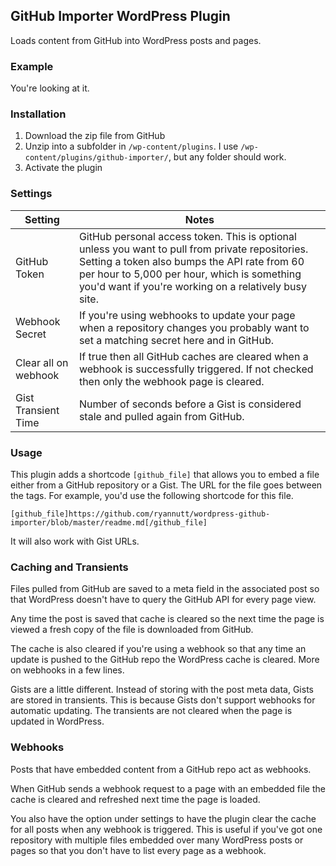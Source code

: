 ## GitHub Importer WordPress Plugin

Loads content from GitHub into WordPress posts and pages.

### Example

You're looking at it. 

### Installation

1. Download the zip file from GitHub
2. Unzip into a subfolder in `/wp-content/plugins`. I use `/wp-content/plugins/github-importer/`, but any folder should work.
3. Activate the plugin

### Settings

| Setting              | Notes                                                        |
| -------------------- | ------------------------------------------------------------ |
| GitHub Token         | GitHub personal access token. This is optional unless you want to pull from private repositories. Setting a token also bumps the API rate from 60 per hour to 5,000 per hour, which is something you'd want if you're working on a relatively busy site. |
| Webhook Secret       | If you're using webhooks to update your page when a repository changes you probably want to set a matching secret here and in GitHub. |
| Clear all on webhook | If true then all GitHub caches are cleared when a webhook is successfully triggered. If not checked then only the webhook page is cleared. |
| Gist Transient Time  | Number of seconds before a Gist is considered stale and pulled again from GitHub. |

### Usage

This plugin adds a shortcode `[github_file]` that allows you to embed a file either from a GitHub repository or a Gist. The URL for the file goes between the tags. For example, you'd use the following shortcode for this file.

```
[github_file]https://github.com/ryannutt/wordpress-github-importer/blob/master/readme.md[/github_file]
```

It will also work with Gist URLs.

### Caching and Transients

Files pulled from GitHub are saved to a meta field in the associated post so that WordPress doesn't have to query the GitHub API for every page view. 

Any time the post is saved that cache is cleared so the next time the page is viewed a fresh copy of the file is downloaded from GitHub. 

The cache is also cleared if you're using a webhook so that any time an update is pushed to the GitHub repo the WordPress cache is cleared. More on webhooks in a few lines.

Gists are a little different. Instead of storing with the post meta data, Gists are stored in transients. This is because Gists don't support webhooks for automatic updating. The transients are not cleared when the page is updated in WordPress.

### Webhooks

Posts that have embedded content from a GitHub repo act as webhooks.

When GitHub sends a webhook request to a page with an embedded file the cache is cleared and refreshed next time the page is loaded.

You also have the option under settings to have the plugin clear the cache for all posts when any webhook is triggered. This is useful if you've got one repository with multiple files embedded over many WordPress posts or pages so that you don't have to list every page as a webhook. 